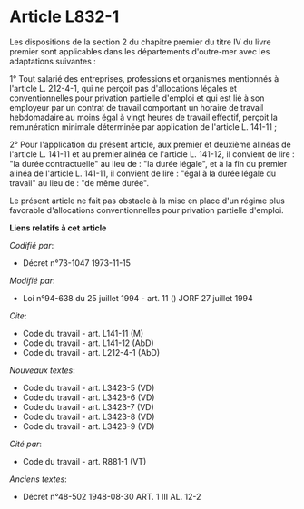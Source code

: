 # Article L832-1

Les dispositions de la section 2 du chapitre premier du titre IV du livre premier sont applicables dans les départements
d'outre-mer avec les adaptations suivantes :

1° Tout salarié des entreprises, professions et organismes mentionnés à l'article L. 212-4-1, qui ne perçoit pas
d'allocations légales et conventionnelles pour privation partielle d'emploi et qui est lié à son employeur par un contrat de
travail comportant un horaire de travail hebdomadaire au moins égal à vingt heures de travail effectif, perçoit la
rémunération minimale déterminée par application de l'article L. 141-11 ;

2° Pour l'application du présent article, aux premier et deuxième alinéas de l'article L. 141-11 et au premier alinéa de
l'article L. 141-12, il convient de lire : "la durée contractuelle" au lieu de : "la durée légale", et à la fin du premier
alinéa de l'article L. 141-11, il convient de lire : "égal à la durée légale du travail" au lieu de : "de même durée".

Le présent article ne fait pas obstacle à la mise en place d'un régime plus favorable d'allocations conventionnelles pour
privation partielle d'emploi.

**Liens relatifs à cet article**

_Codifié par_:

  - Décret n°73-1047 1973-11-15

_Modifié par_:

  - Loi n°94-638 du 25 juillet 1994 - art. 11 () JORF 27 juillet 1994

_Cite_:

  - Code du travail - art. L141-11 (M)
  - Code du travail - art. L141-12 (AbD)
  - Code du travail - art. L212-4-1 (AbD)

_Nouveaux textes_:

  - Code du travail - art. L3423-5 (VD)
  - Code du travail - art. L3423-6 (VD)
  - Code du travail - art. L3423-7 (VD)
  - Code du travail - art. L3423-8 (VD)
  - Code du travail - art. L3423-9 (VD)

_Cité par_:

  - Code du travail - art. R881-1 (VT)

_Anciens textes_:

  - Décret n°48-502 1948-08-30 ART. 1 III AL. 12-2
